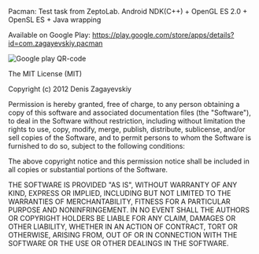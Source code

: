 Pacman: Test task from ZeptoLab. Android NDK(C++) + OpenGL ES 2.0 + OpenSL ES + Java wrapping

Available on Google Play: https://play.google.com/store/apps/details?id=com.zagayevskiy.pacman

![Google play QR-code][1]

[1]: https://raw.github.com/zagayevskiy/Pacman/master/GooglePlay.png

The MIT License (MIT)

Copyright (c) 2012 Denis Zagayevskiy

Permission is hereby granted, free of charge, to any person obtaining a copy of
this software and associated documentation files (the "Software"), to deal in
the Software without restriction, including without limitation the rights to
use, copy, modify, merge, publish, distribute, sublicense, and/or sell copies of
the Software, and to permit persons to whom the Software is furnished to do so,
subject to the following conditions:

The above copyright notice and this permission notice shall be included in all
copies or substantial portions of the Software.

THE SOFTWARE IS PROVIDED "AS IS", WITHOUT WARRANTY OF ANY KIND, EXPRESS OR
IMPLIED, INCLUDING BUT NOT LIMITED TO THE WARRANTIES OF MERCHANTABILITY, FITNESS
FOR A PARTICULAR PURPOSE AND NONINFRINGEMENT. IN NO EVENT SHALL THE AUTHORS OR
COPYRIGHT HOLDERS BE LIABLE FOR ANY CLAIM, DAMAGES OR OTHER LIABILITY, WHETHER
IN AN ACTION OF CONTRACT, TORT OR OTHERWISE, ARISING FROM, OUT OF OR IN
CONNECTION WITH THE SOFTWARE OR THE USE OR OTHER DEALINGS IN THE SOFTWARE.